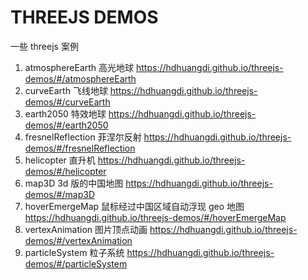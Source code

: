 # THREEJS DEMOS

一些 threejs 案例

1. atmosphereEarth 高光地球 https://hdhuangdi.github.io/threejs-demos/#/atmosphereEarth
2. curveEarth 飞线地球 https://hdhuangdi.github.io/threejs-demos/#/curveEarth
3. earth2050 特效地球 https://hdhuangdi.github.io/threejs-demos/#/earth2050
4. fresnelReflection 菲涅尔反射 https://hdhuangdi.github.io/threejs-demos/#/fresnelReflection
5. helicopter 直升机 https://hdhuangdi.github.io/threejs-demos/#/helicopter
6. map3D 3d 版的中国地图 https://hdhuangdi.github.io/threejs-demos/#/map3D
7. hoverEmergeMap 鼠标经过中国区域自动浮现 geo 地图 https://hdhuangdi.github.io/threejs-demos/#/hoverEmergeMap
8. vertexAnimation 图片顶点动画 https://hdhuangdi.github.io/threejs-demos/#/vertexAnimation
9. particleSystem 粒子系统 https://hdhuangdi.github.io/threejs-demos/#/particleSystem
